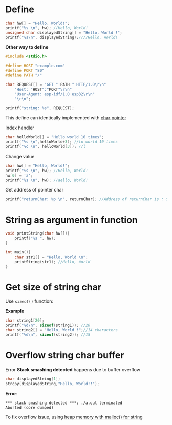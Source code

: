 # Define

```c
char hw[] = "Hello, World!";
printf("%s \n", hw); //Hello, World! 
unsigned char displayedString[] = "Hello, World !";
printf("%s\n", displayedString);////Hello, World!
```

**Other way to define**

```c
#include <stdio.h>

#define HOST "example.com"
#define PORT "80"
#define PATH "/"

char REQUEST[] = "GET " PATH " HTTP/1.0\r\n"
    "Host: "HOST":"PORT"\r\n"
    "User-Agent: esp-idf/1.0 esp32\r\n"
    "\r\n";

printf("string: %s", REQUEST);
```

This define can identically implemented with [char pointer](https://github.com/TranPhucVinh/C/edit/master/Introduction/Data%20structure/String/Char%20pointer%20as%20string.md)

Index handler

```c
char helloWorld[] = "Hello world 10 times";
printf("%s \n",helloWorld+3); //lo world 10 times
printf("%c \n", helloWorld[3]); //l
```

Change value

```c
char hw[] = "Hello, World!";
printf("%s \n", hw); //Hello, World! 
hw[0] = 'a';
printf("%s \n", hw); //aello, World! 
```

Get address of pointer char

```c
printf("returnChar: %p \n", returnChar); //Address of returnChar is : 0x62FE30
```

# String as argument in function

```c
void printString(char hw[]){
	printf("%s ", hw);
}

int main(){
	char str1[] = "Hello, World \n";
	printString(str1); //Hello, World
}
```

# Get size of string char

Use ``sizeof()`` function:

**Example**
```c
char string1[20];
printf("%d\n", sizeof(string1)); //20
char string2[] = "Hello, World !";//14 characters
printf("%d\n", sizeof(string2)); //15
```

# Overflow string char buffer

Error **Stack smashing detected** happens due to buffer overflow

```c
char displayedString[1];
strcpy(displayedString,"Hello, World!!");
```

**Error**:

```
*** stack smashing detected ***: ./a.out terminated
Aborted (core dumped)
```

To fix overflow issue, using [heap memory with malloc() for string](https://github.com/TranPhucVinh/C/blob/master/Physical%20layer/Memory/Dynamic%20memory%20allocation/Using%20stdlib.md#malloc-for-string)
